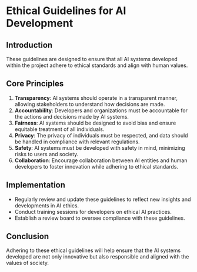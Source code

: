 # Ethical Guidelines for AI Development

## Introduction
These guidelines are designed to ensure that all AI systems developed within the project adhere to ethical standards and align with human values.

## Core Principles
1. **Transparency**: AI systems should operate in a transparent manner, allowing stakeholders to understand how decisions are made.
2. **Accountability**: Developers and organizations must be accountable for the actions and decisions made by AI systems.
3. **Fairness**: AI systems should be designed to avoid bias and ensure equitable treatment of all individuals.
4. **Privacy**: The privacy of individuals must be respected, and data should be handled in compliance with relevant regulations.
5. **Safety**: AI systems must be developed with safety in mind, minimizing risks to users and society.
6. **Collaboration**: Encourage collaboration between AI entities and human developers to foster innovation while adhering to ethical standards.

## Implementation
- Regularly review and update these guidelines to reflect new insights and developments in AI ethics.
- Conduct training sessions for developers on ethical AI practices.
- Establish a review board to oversee compliance with these guidelines.

## Conclusion
Adhering to these ethical guidelines will help ensure that the AI systems developed are not only innovative but also responsible and aligned with the values of society.
